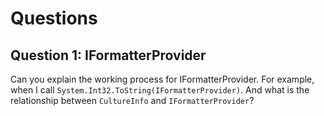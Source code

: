 # Questions

## Question 1: IFormatterProvider

Can you explain the working process for IFormatterProvider. For example, when I call `System.Int32.ToString(IFormatterProvider)`. And what is the relationship between `CultureInfo` and `IFormatterProvider`?